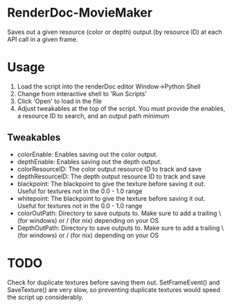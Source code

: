 # RenderDoc-MovieMaker
Saves out a given resource (color or depth) output (by resource ID) at each API call in a given frame. 

# Usage
1. Load the script into the renderDoc editor Window->Python Shell
2. Change from interactive shell to 'Run Scripts'
3. Click 'Open' to load in the file
4. Adjust tweakables at the top of the script. You must provide the enables, a resource ID to search, and an output path minimum

## Tweakables
* colorEnable: Enables saving out the color output.
* depthEnable: Enables saving out the depth output. 
* colorResourceID: The color output resource ID to track and save
* depthResourceID: The depth output resource ID to track and save
* blackpoint: The blackpoint to give the texture before saving it out. Useful for textures not in the 0.0 - 1.0 range
* whitepoint: The blackpoint to give the texture before saving it out. Useful for textures not in the 0.0 - 1.0 range
* colorOutPath: Directory to save outputs to. Make sure to add a trailing \ (for windows) or / (for nix) depending on your OS
* DepthOutPath: Directory to save outputs to. Make sure to add a trailing \ (for windows) or / (for nix) depending on your OS

# TODO
Check for duplicate textures before saving them out. SetFrameEvent() and SaveTexture() are very slow, so preventing duplicate textures would speed the script up considerably.
